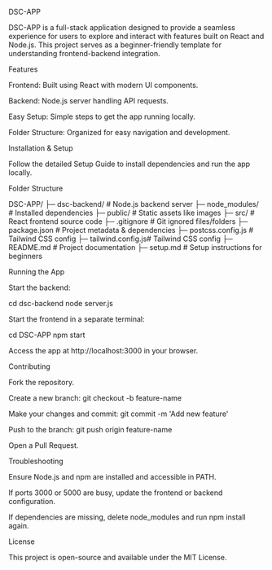 DSC-APP

DSC-APP is a full-stack application designed to provide a seamless experience for users to explore and interact with features built on React and Node.js. This project serves as a beginner-friendly template for understanding frontend-backend integration.

Features

Frontend: Built using React with modern UI components.

Backend: Node.js server handling API requests.

Easy Setup: Simple steps to get the app running locally.

Folder Structure: Organized for easy navigation and development.

Installation & Setup

Follow the detailed Setup Guide to install dependencies and run the app locally.

Folder Structure

DSC-APP/
├─ dsc-backend/      # Node.js backend server
├─ node_modules/     # Installed dependencies
├─ public/           # Static assets like images
├─ src/              # React frontend source code
├─ .gitignore        # Git ignored files/folders
├─ package.json      # Project metadata & dependencies
├─ postcss.config.js # Tailwind CSS config
├─ tailwind.config.js# Tailwind CSS config
├─ README.md         # Project documentation
├─ setup.md          # Setup instructions for beginners

Running the App

Start the backend:

cd dsc-backend
node server.js

Start the frontend in a separate terminal:

cd DSC-APP
npm start

Access the app at http://localhost:3000 in your browser.

Contributing

Fork the repository.

Create a new branch: git checkout -b feature-name

Make your changes and commit: git commit -m 'Add new feature'

Push to the branch: git push origin feature-name

Open a Pull Request.

Troubleshooting

Ensure Node.js and npm are installed and accessible in PATH.

If ports 3000 or 5000 are busy, update the frontend or backend configuration.

If dependencies are missing, delete node_modules and run npm install again.

License

This project is open-source and available under the MIT License.
